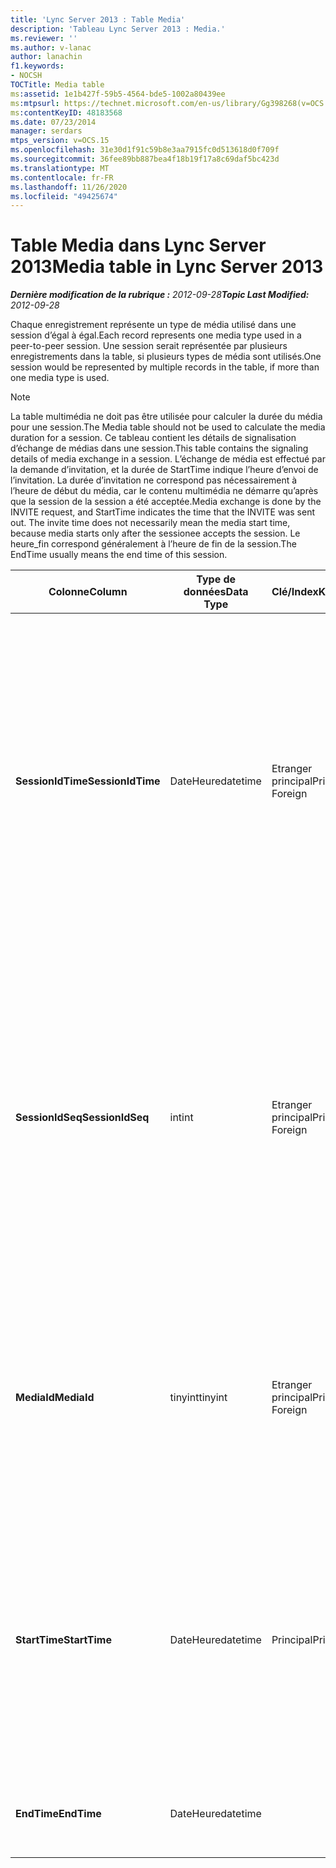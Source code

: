 ```yaml
---
title: 'Lync Server 2013 : Table Media'
description: 'Tableau Lync Server 2013 : Media.'
ms.reviewer: ''
ms.author: v-lanac
author: lanachin
f1.keywords:
- NOCSH
TOCTitle: Media table
ms:assetid: 1e1b427f-59b5-4564-bde5-1002a80439ee
ms:mtpsurl: https://technet.microsoft.com/en-us/library/Gg398268(v=OCS.15)
ms:contentKeyID: 48183568
ms.date: 07/23/2014
manager: serdars
mtps_version: v=OCS.15
ms.openlocfilehash: 31e30d1f91c59b8e3aa7915fc0d513618d0f709f
ms.sourcegitcommit: 36fee89bb887bea4f18b19f17a8c69daf5bc423d
ms.translationtype: MT
ms.contentlocale: fr-FR
ms.lasthandoff: 11/26/2020
ms.locfileid: "49425674"
---
```

# <a name="media-table-in-lync-server-2013"></a><span data-ttu-id="f264a-103">Table Media dans Lync Server 2013</span><span class="sxs-lookup"><span data-stu-id="f264a-103">Media table in Lync Server 2013</span></span>

<div data-xmlns="http://www.w3.org/1999/xhtml">

<div class="topic" data-xmlns="http://www.w3.org/1999/xhtml" data-msxsl="urn:schemas-microsoft-com:xslt" data-cs="https://msdn.microsoft.com/">

<div data-asp="https://msdn2.microsoft.com/asp">



</div>

<div id="mainSection">

<div id="mainBody"><span data-ttu-id="f264a-104">

<span> </span></span><span class="sxs-lookup"><span data-stu-id="f264a-104">

<span> </span></span></span>

<span data-ttu-id="f264a-105">_**Dernière modification de la rubrique :** 2012-09-28_</span><span class="sxs-lookup"><span data-stu-id="f264a-105">_**Topic Last Modified:** 2012-09-28_</span></span>

<span data-ttu-id="f264a-106">Chaque enregistrement représente un type de média utilisé dans une session d’égal à égal.</span><span class="sxs-lookup"><span data-stu-id="f264a-106">Each record represents one media type used in a peer-to-peer session.</span></span> <span data-ttu-id="f264a-107">Une session serait représentée par plusieurs enregistrements dans la table, si plusieurs types de média sont utilisés.</span><span class="sxs-lookup"><span data-stu-id="f264a-107">One session would be represented by multiple records in the table, if more than one media type is used.</span></span>

<div>


> [!NOTE]  
> <span data-ttu-id="f264a-108">La table multimédia ne doit pas être utilisée pour calculer la durée du média pour une session.</span><span class="sxs-lookup"><span data-stu-id="f264a-108">The Media table should not be used to calculate the media duration for a session.</span></span> <span data-ttu-id="f264a-109">Ce tableau contient les détails de signalisation d’échange de médias dans une session.</span><span class="sxs-lookup"><span data-stu-id="f264a-109">This table contains the signaling details of media exchange in a session.</span></span> <span data-ttu-id="f264a-110">L’échange de média est effectué par la demande d’invitation, et la durée de StartTime indique l’heure d’envoi de l’invitation. La durée d’invitation ne correspond pas nécessairement à l’heure de début du média, car le contenu multimédia ne démarre qu’après que la session de la session a été acceptée.</span><span class="sxs-lookup"><span data-stu-id="f264a-110">Media exchange is done by the INVITE request, and StartTime indicates the time that the INVITE was sent out. The invite time does not necessarily mean the media start time, because media starts only after the sessionee accepts the session.</span></span> <span data-ttu-id="f264a-111">Le heure_fin correspond généralement à l’heure de fin de la session.</span><span class="sxs-lookup"><span data-stu-id="f264a-111">The EndTime usually means the end time of this session.</span></span>



</div>


<table>
<colgroup>
<col style="width: 25%" />
<col style="width: 25%" />
<col style="width: 25%" />
<col style="width: 25%" />
</colgroup>
<thead>
<tr class="header">
<th><span data-ttu-id="f264a-112">Colonne</span><span class="sxs-lookup"><span data-stu-id="f264a-112">Column</span></span></th>
<th><span data-ttu-id="f264a-113">Type de données</span><span class="sxs-lookup"><span data-stu-id="f264a-113">Data Type</span></span></th>
<th><span data-ttu-id="f264a-114">Clé/Index</span><span class="sxs-lookup"><span data-stu-id="f264a-114">Key/Index</span></span></th>
<th><span data-ttu-id="f264a-115">Détails</span><span class="sxs-lookup"><span data-stu-id="f264a-115">Details</span></span></th>
</tr>
</thead>
<tbody>
<tr class="odd">
<td><p><span data-ttu-id="f264a-116"><strong>SessionIdTime</strong></span><span class="sxs-lookup"><span data-stu-id="f264a-116"><strong>SessionIdTime</strong></span></span></p></td>
<td><p><span data-ttu-id="f264a-117">DateHeure</span><span class="sxs-lookup"><span data-stu-id="f264a-117">datetime</span></span></p></td>
<td><p><span data-ttu-id="f264a-118">Etranger principal</span><span class="sxs-lookup"><span data-stu-id="f264a-118">Primary, Foreign</span></span></p></td>
<td><p><span data-ttu-id="f264a-119">Durée de la demande de session.</span><span class="sxs-lookup"><span data-stu-id="f264a-119">Time of session request.</span></span> <span data-ttu-id="f264a-120">Utilisé conjointement avec <strong>SessionIdSeq</strong> pour identifier une session de manière unique.</span><span class="sxs-lookup"><span data-stu-id="f264a-120">Used in conjunction with <strong>SessionIdSeq</strong> to uniquely identify a session.</span></span> <span data-ttu-id="f264a-121">Pour plus d’informations, voir le <a href="lync-server-2013-dialogs-table.md">tableau des boîtes de dialogue dans Lync Server 2013</a> .</span><span class="sxs-lookup"><span data-stu-id="f264a-121">See the <a href="lync-server-2013-dialogs-table.md">Dialogs table in Lync Server 2013</a> for more information.</span></span></p></td>
</tr>
<tr class="even">
<td><p><span data-ttu-id="f264a-122"><strong>SessionIdSeq</strong></span><span class="sxs-lookup"><span data-stu-id="f264a-122"><strong>SessionIdSeq</strong></span></span></p></td>
<td><p><span data-ttu-id="f264a-123">int</span><span class="sxs-lookup"><span data-stu-id="f264a-123">int</span></span></p></td>
<td><p><span data-ttu-id="f264a-124">Etranger principal</span><span class="sxs-lookup"><span data-stu-id="f264a-124">Primary, Foreign</span></span></p></td>
<td><p><span data-ttu-id="f264a-125">IDENTIFIant de la session.</span><span class="sxs-lookup"><span data-stu-id="f264a-125">ID number to identify the session.</span></span> <span data-ttu-id="f264a-126">Utilisé conjointement avec <strong>SessionIdTime</strong> pour identifier une session de manière unique.</span><span class="sxs-lookup"><span data-stu-id="f264a-126">Used in conjunction with <strong>SessionIdTime</strong> to uniquely identify a session.</span></span> <span data-ttu-id="f264a-127">Pour plus d’informations, voir le <a href="lync-server-2013-dialogs-table.md">tableau des boîtes de dialogue dans Lync Server 2013</a> .</span><span class="sxs-lookup"><span data-stu-id="f264a-127">See the <a href="lync-server-2013-dialogs-table.md">Dialogs table in Lync Server 2013</a> for more information.</span></span></p></td>
</tr>
<tr class="odd">
<td><p><span data-ttu-id="f264a-128"><strong>MediaId</strong></span><span class="sxs-lookup"><span data-stu-id="f264a-128"><strong>MediaId</strong></span></span></p></td>
<td><p><span data-ttu-id="f264a-129">tinyint</span><span class="sxs-lookup"><span data-stu-id="f264a-129">tinyint</span></span></p></td>
<td><p><span data-ttu-id="f264a-130">Etranger principal</span><span class="sxs-lookup"><span data-stu-id="f264a-130">Primary, Foreign</span></span></p></td>
<td><p><span data-ttu-id="f264a-131">Numéro unique identifiant ce type de média.</span><span class="sxs-lookup"><span data-stu-id="f264a-131">Unique number identifying this media type.</span></span> <span data-ttu-id="f264a-132">Pour plus d’informations, reportez-vous <a href="lync-server-2013-medialist-table.md">à la table de médiane dans Lync Server 2013</a> .</span><span class="sxs-lookup"><span data-stu-id="f264a-132">See the <a href="lync-server-2013-medialist-table.md">MediaList table in Lync Server 2013</a> for more information.</span></span></p></td>
</tr>
<tr class="even">
<td><p><span data-ttu-id="f264a-133"><strong>StartTime</strong></span><span class="sxs-lookup"><span data-stu-id="f264a-133"><strong>StartTime</strong></span></span></p></td>
<td><p><span data-ttu-id="f264a-134">DateHeure</span><span class="sxs-lookup"><span data-stu-id="f264a-134">datetime</span></span></p></td>
<td><p><span data-ttu-id="f264a-135">Principal</span><span class="sxs-lookup"><span data-stu-id="f264a-135">Primary</span></span></p></td>
<td><p><span data-ttu-id="f264a-136">Il s’agit du temps d’envoi d’une demande de média et non de l’heure de début réelle du média.</span><span class="sxs-lookup"><span data-stu-id="f264a-136">This is the time that a media request was sent out, not the real media start time.</span></span> <span data-ttu-id="f264a-137"><strong>StartTime</strong> inclut le temps de configuration de la session.</span><span class="sxs-lookup"><span data-stu-id="f264a-137"><strong>StartTime</strong> includes the session setup time.</span></span></p></td>
</tr>
<tr class="odd">
<td><p><span data-ttu-id="f264a-138"><strong>EndTime</strong></span><span class="sxs-lookup"><span data-stu-id="f264a-138"><strong>EndTime</strong></span></span></p></td>
<td><p><span data-ttu-id="f264a-139">DateHeure</span><span class="sxs-lookup"><span data-stu-id="f264a-139">datetime</span></span></p></td>
<td></td>
<td><p><span data-ttu-id="f264a-140">Il s’agit de l’heure de fin de la session.</span><span class="sxs-lookup"><span data-stu-id="f264a-140">This is the end time of the session.</span></span></p></td>
</tr>
</tbody>
</table><span data-ttu-id="f264a-141">


</div>

<span> </span>

</div>

</div>

</span><span class="sxs-lookup"><span data-stu-id="f264a-141">


</div>

<span> </span>

</div>

</div>

</span></span></div>

